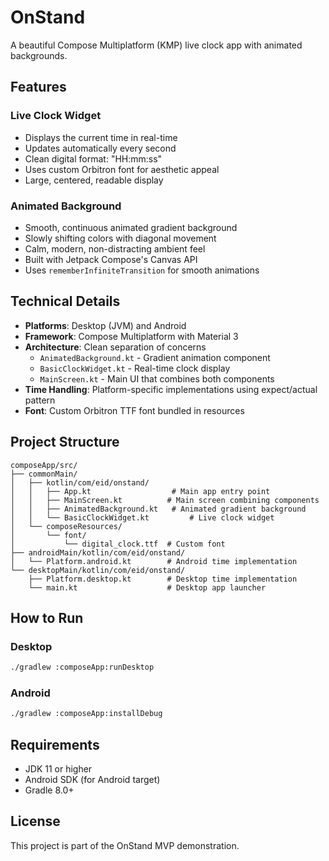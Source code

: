 # OnStand

A beautiful Compose Multiplatform (KMP) live clock app with animated backgrounds.

## Features

### Live Clock Widget

- Displays the current time in real-time
- Updates automatically every second
- Clean digital format: "HH:mm:ss"
- Uses custom Orbitron font for aesthetic appeal
- Large, centered, readable display

### Animated Background

- Smooth, continuous animated gradient background
- Slowly shifting colors with diagonal movement
- Calm, modern, non-distracting ambient feel
- Built with Jetpack Compose's Canvas API
- Uses `rememberInfiniteTransition` for smooth animations

## Technical Details

- **Platforms**: Desktop (JVM) and Android
- **Framework**: Compose Multiplatform with Material 3
- **Architecture**: Clean separation of concerns
  - `AnimatedBackground.kt` - Gradient animation component
  - `BasicClockWidget.kt` - Real-time clock display
  - `MainScreen.kt` - Main UI that combines both components
- **Time Handling**: Platform-specific implementations using expect/actual pattern
- **Font**: Custom Orbitron TTF font bundled in resources

## Project Structure

```
composeApp/src/
├── commonMain/
│   ├── kotlin/com/eid/onstand/
│   │   ├── App.kt                  # Main app entry point
│   │   ├── MainScreen.kt          # Main screen combining components
│   │   ├── AnimatedBackground.kt   # Animated gradient background
│   │   └── BasicClockWidget.kt         # Live clock widget
│   └── composeResources/
│       └── font/
│           └── digital_clock.ttf  # Custom font
├── androidMain/kotlin/com/eid/onstand/
│   └── Platform.android.kt        # Android time implementation
└── desktopMain/kotlin/com/eid/onstand/
    ├── Platform.desktop.kt        # Desktop time implementation
    └── main.kt                    # Desktop app launcher
```

## How to Run

### Desktop

```bash
./gradlew :composeApp:runDesktop
```

### Android

```bash
./gradlew :composeApp:installDebug
```

## Requirements

- JDK 11 or higher
- Android SDK (for Android target)
- Gradle 8.0+

## License

This project is part of the OnStand MVP demonstration.